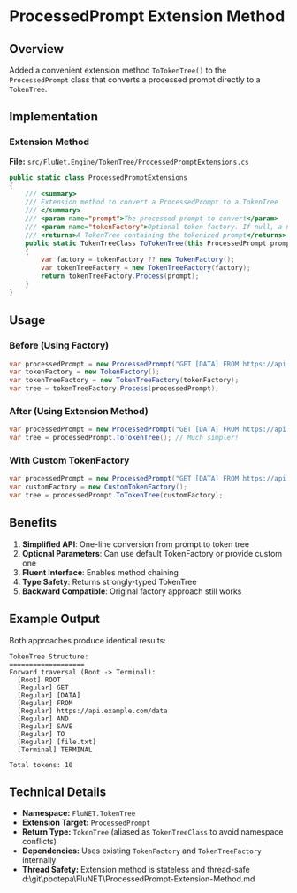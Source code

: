 # ProcessedPrompt Extension Method

## Overview
Added a convenient extension method `ToTokenTree()` to the `ProcessedPrompt` class that converts a processed prompt directly to a `TokenTree`.

## Implementation

### Extension Method
**File:** `src/FluNet.Engine/TokenTree/ProcessedPromptExtensions.cs`

```csharp
public static class ProcessedPromptExtensions
{
    /// <summary>
    /// Extension method to convert a ProcessedPrompt to a TokenTree
    /// </summary>
    /// <param name="prompt">The processed prompt to convert</param>
    /// <param name="tokenFactory">Optional token factory. If null, a new one will be created.</param>
    /// <returns>A TokenTree containing the tokenized prompt</returns>
    public static TokenTreeClass ToTokenTree(this ProcessedPrompt prompt, TokenFactory? tokenFactory = null)
    {
        var factory = tokenFactory ?? new TokenFactory();
        var tokenTreeFactory = new TokenTreeFactory(factory);
        return tokenTreeFactory.Process(prompt);
    }
}
```

## Usage

### Before (Using Factory)
```csharp
var processedPrompt = new ProcessedPrompt("GET [DATA] FROM https://api.example.com/data");
var tokenFactory = new TokenFactory();
var tokenTreeFactory = new TokenTreeFactory(tokenFactory);
var tree = tokenTreeFactory.Process(processedPrompt);
```

### After (Using Extension Method)
```csharp
var processedPrompt = new ProcessedPrompt("GET [DATA] FROM https://api.example.com/data");
var tree = processedPrompt.ToTokenTree(); // Much simpler!
```

### With Custom TokenFactory
```csharp
var processedPrompt = new ProcessedPrompt("GET [DATA] FROM https://api.example.com/data");
var customFactory = new CustomTokenFactory();
var tree = processedPrompt.ToTokenTree(customFactory);
```

## Benefits

1. **Simplified API**: One-line conversion from prompt to token tree
2. **Optional Parameters**: Can use default TokenFactory or provide custom one
3. **Fluent Interface**: Enables method chaining
4. **Type Safety**: Returns strongly-typed TokenTree
5. **Backward Compatible**: Original factory approach still works

## Example Output

Both approaches produce identical results:

```
TokenTree Structure:
===================
Forward traversal (Root -> Terminal):
  [Root] ROOT
  [Regular] GET
  [Regular] [DATA]
  [Regular] FROM
  [Regular] https://api.example.com/data
  [Regular] AND
  [Regular] SAVE
  [Regular] TO
  [Regular] [file.txt]
  [Terminal] TERMINAL

Total tokens: 10
```

## Technical Details

- **Namespace:** `FluNET.TokenTree`
- **Extension Target:** `ProcessedPrompt`
- **Return Type:** `TokenTree` (aliased as `TokenTreeClass` to avoid namespace conflicts)
- **Dependencies:** Uses existing `TokenFactory` and `TokenTreeFactory` internally
- **Thread Safety:** Extension method is stateless and thread-safe</content>
<parameter name="filePath">d:\git\ppotepa\FluNET\ProcessedPrompt-Extension-Method.md